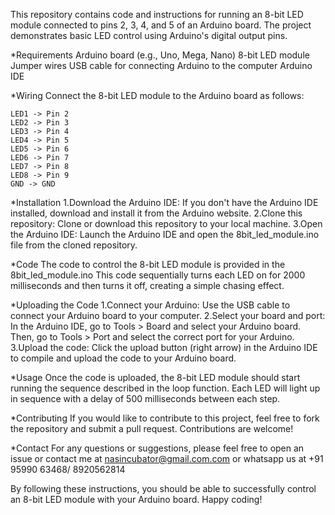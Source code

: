 This repository contains code and instructions for running an 8-bit LED module connected to pins 2, 3, 4, and 5 of an Arduino board. The project demonstrates basic LED control using Arduino's digital output pins.

*Requirements
  Arduino board (e.g., Uno, Mega, Nano)
  8-bit LED module
  Jumper wires
  USB cable for connecting Arduino to the computer
  Arduino IDE

*Wiring
  Connect the 8-bit LED module to the Arduino board as follows:

    LED1 -> Pin 2
    LED2 -> Pin 3
    LED3 -> Pin 4
    LED4 -> Pin 5
    LED5 -> Pin 6
    LED6 -> Pin 7
    LED7 -> Pin 8
    LED8 -> Pin 9
    GND -> GND

*Installation
  1.Download the Arduino IDE: If you don't have the Arduino IDE installed, download and install it from the Arduino website.
  2.Clone this repository: Clone or download this repository to your local machine.
  3.Open the Arduino IDE: Launch the Arduino IDE and open the 8bit_led_module.ino file from the cloned repository.

*Code
  The code to control the 8-bit LED module is provided in the 8bit_led_module.ino
  This code sequentially turns each LED on for 2000 milliseconds and then turns it off, creating a simple chasing effect.

*Uploading the Code
  1.Connect your Arduino: Use the USB cable to connect your Arduino board to your computer.
  2.Select your board and port: In the Arduino IDE, go to Tools > Board and select your Arduino board. Then, go to Tools > Port and select the correct port for your Arduino.
  3.Upload the code: Click the upload button (right arrow) in the Arduino IDE to compile and upload the code to your Arduino board.

*Usage
  Once the code is uploaded, the 8-bit LED module should start running the sequence described in the loop function. Each LED will light up in sequence with a delay of 500 milliseconds between each step.

*Contributing
  If you would like to contribute to this project, feel free to fork the repository and submit a pull request. Contributions are welcome!

*Contact
  For any questions or suggestions, please feel free to open an issue or contact me at nasincubator@gmail.com.com or whatsapp us at +91 95990 63468/ 8920562814

By following these instructions, you should be able to successfully control an 8-bit LED module with your Arduino board. Happy coding!








